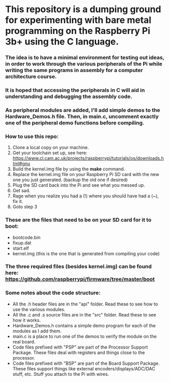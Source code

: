 # This repository is a dumping ground for experimenting with bare metal programming on the Raspberry Pi 3b+ using the C language.

### The idea is to have a minimal environment for testing out ideas, in order to work through the various peripherals of the Pi while writing the same programs in assembly for a computer architecture course.

### It is hoped that accessing the peripherals in C will aid in understanding and debugging the assembly code.

### As peripheral modules are added, I'll add simple demos to the Hardware_Demos.h file. Then, in main.c, uncomment exactly one of the peripheral demo functions before compiling.

### How to use this repo:

1. Clone a local copy on your machine.
2. Get your toolchain set up, see here: https://www.cl.cam.ac.uk/projects/raspberrypi/tutorials/os/downloads.html#gnu
3. Build the kernel.img file by using the **make** command.
4. Replace the kernel.img file on your Raspberry Pi SD card with the new one you just generated. (backup the old one if desired)
5. Plug the SD card back into the Pi and see what you messed up.
6. Get sad.
7. Rage when you realize you had a (!) where you should have had a (~), fix it.
8. Goto step 3

### These are the files that need to be on your SD card for it to boot:
- bootcode.bin
- fixup.dat
- start.elf
- kernel.img (this is the one that is generated from compiling your code)

### The three required files (besides kernel.img) can be found here: https://github.com/raspberrypi/firmware/tree/master/boot

### Some notes about the code structure:
- All the .h header files are in the "api" folder. Read these to see how to use the various modules.
- All the .c and .s source files are in the "src" folder. Read these to see how it works.
- Hardware_Demos.h contains a simple demo program for each of the modules as I add them.
- main.c is a place to run one of the demos to verify the module on the real board.
- Code files prefixed with "PSP" are part of the Processor Support Package. These files deal with registers and things close to the processor.
- Code files prefixed with "BSP" are part of the Board Support Package. These files support things like external encoders/displays/ADC/DAC stuff, etc. Stuff you attach to the Pi with wires.
